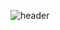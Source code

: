 ![header](https://capsule-render.vercel.app/api?type=waving&color=auto&height=300&section=header&text=eunjin&fontSize=90&fontAlign=70)
